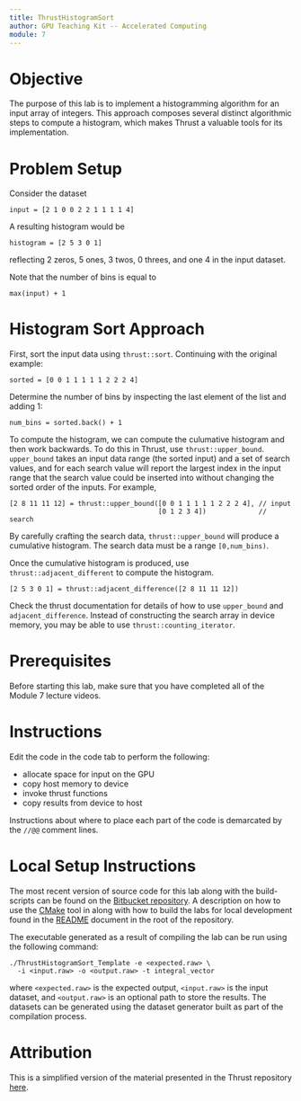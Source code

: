 ```yaml
---
title: ThrustHistogramSort
author: GPU Teaching Kit -- Accelerated Computing
module: 7
---
```


# Objective

The purpose of this lab is to implement a histogramming algorithm for an input array of
integers. This approach composes several distinct algorithmic steps to compute a histogram,
which makes Thrust a valuable tools for its implementation.

# Problem Setup

Consider the dataset

    input = [2 1 0 0 2 2 1 1 1 1 4]

A resulting histogram would be

    histogram = [2 5 3 0 1]

reflecting 2 zeros, 5 ones, 3 twos, 0 threes, and one 4 in the input dataset.

Note that the number of bins is equal to

    max(input) + 1

# Histogram Sort Approach

First, sort the input data using `thrust::sort`. Continuing with the original example:

    sorted = [0 0 1 1 1 1 1 2 2 2 4]

Determine the number of bins by inspecting the last element of the list and adding 1:

    num_bins = sorted.back() + 1

To compute the histogram, we can compute the culumative histogram and then work backwards.
To do this in Thrust, use `thrust::upper_bound`. `upper_bound` takes an input data range
(the sorted input) and a set of search values, and for each search value will report the
largest index in the input range that the search value could be inserted into without
changing the sorted order of the inputs. For example,

    [2 8 11 11 12] = thrust::upper_bound([0 0 1 1 1 1 1 2 2 2 4], // input
                                         [0 1 2 3 4])             // search

By carefully crafting the search data, `thrust::upper_bound` will produce a cumulative
histogram. The search data must be a range `[0,num_bins)`.

Once the cumulative histogram is produced, use `thrust::adjacent_different` to compute
the histogram.

    [2 5 3 0 1] = thrust::adjacent_difference([2 8 11 11 12])

Check the thrust documentation for details of how to use `upper_bound` and `adjacent_difference`. Instead of constructing the search array in device memory, you may be able to use
`thrust::counting_iterator`.

# Prerequisites

Before starting this lab, make sure that you have completed all of the Module 7 lecture videos.

# Instructions

Edit the code in the code tab to perform the following:

- allocate space for input on the GPU
- copy host memory to device
- invoke thrust functions
- copy results from device to host

Instructions about where to place each part of the code is
demarcated by the `//@@` comment lines.

# Local Setup Instructions

The most recent version of source code for this lab along with the build-scripts can be found on the [Bitbucket repository](LINKTOLAB). A description on how to use the [CMake](https://cmake.org/) tool in along with how to build the labs for local development found in the [README](LINKTOREADME) document in the root of the repository.

The executable generated as a result of compiling the lab can be run using the following command:

~~~
./ThrustHistogramSort_Template -e <expected.raw> \
  -i <input.raw> -o <output.raw> -t integral_vector
~~~

where `<expected.raw>` is the expected output, `<input.raw>` is the input dataset, and `<output.raw>` is an optional path to store the results. The datasets can be generated using the dataset generator built as part of the compilation process.

# Attribution

This is a simplified version of the material presented in the Thrust repository [here](https://github.com/thrust/thrust/blob/master/examples/histogram.cu).
